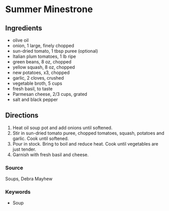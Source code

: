 # Summer Minestrone

## Ingredients

- olive oil
- onion, 1 large, finely chopped
- sun-dried tomato, 1 tbsp puree (optional)
- Italian plum tomatoes, 1 lb ripe
- green beans, 8 oz, chopped
- yellow squash, 8 oz, chopped
- new potatoes, x3, chopped
- garlic, 2 cloves, crushed
- vegetable broth, 5 cups
- fresh basil, to taste
- Parmesan cheese, 2/3 cups, grated
- salt and black pepper

## Directions

1. Heat oil soup pot and add onions until softened.
1. Stir in sun-dried tomato puree, chopped tomatoes, squash, potatoes and
   garlic. Cook until softened.
1. Pour in stock. Bring to boil and reduce heat. Cook until vegetables are just tender.
1. Garnish with fresh basil and cheese.

### Source

Soups, Debra Mayhew

### Keywords

- Soup

